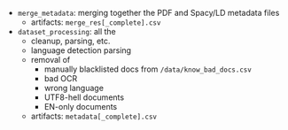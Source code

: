 - `merge_metadata`: merging together the PDF and Spacy/LD metadata files 
	- artifacts: `merge_res[_complete].csv`
- `dataset_processing`: all the 
	- cleanup, parsing, etc.
	- language detection parsing
	- removal of 
		- manually blacklisted docs from `/data/know_bad_docs.csv`
		- bad OCR 
		- wrong language 
		- UTF8-hell documents
		- EN-only documents
	- artifacts: `metadata[_complete].csv`

